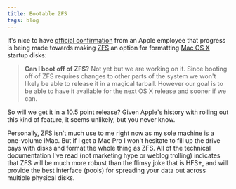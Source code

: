 ```yaml
---
title: Bootable ZFS
tags: blog
---
```


It's nice to have [official confirmation](http://trac.macosforge.org/projects/zfs/wiki/faq) from an Apple employee that progress is being made towards making [ZFS](http://www.wincent.com/knowledge-base/ZFS) an option for formatting [Mac OS X](http://www.wincent.com/knowledge-base/Mac%20OS%20X) startup disks:

> **Can I boot off of ZFS?** Not yet but we are working on it. Since booting off of ZFS requires changes to other parts of the system we won't likely be able to release it in a magical tarball. However our goal is to be able to have it available for the next OS X release and sooner if we can.

So will we get it in a 10.5 point release? Given Apple's history with rolling out this kind of feature, it seems unlikely, but you never know.

Personally, ZFS isn't much use to me right now as my sole machine is a one-volume iMac. But if I get a Mac Pro I won't hesitate to fill up the drive bays with disks and format the whole thing as ZFS. All of the technical documentation I've read (not marketing hype or weblog trolling) indicates that ZFS will be much more robust than the flimsy joke that is HFS+, and will provide the best interface (pools) for spreading your data out across multiple physical disks.
